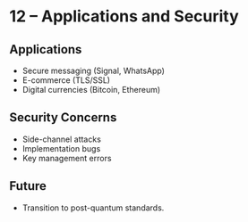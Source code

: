 # 12 – Applications and Security

## Applications
- Secure messaging (Signal, WhatsApp)
- E-commerce (TLS/SSL)
- Digital currencies (Bitcoin, Ethereum)

## Security Concerns
- Side-channel attacks
- Implementation bugs
- Key management errors

## Future
- Transition to post-quantum standards.
